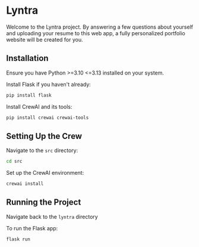 # Lyntra

Welcome to the Lyntra project. By answering a few questions about yourself and uploading your resume to this web app, a fully personalized portfolio website will be created for you.

## Installation

Ensure you have Python >=3.10 <=3.13 installed on your system.

Install Flask if you haven't already:

```bash
pip install flask
```

Install CrewAI and its tools:

```bash
pip install crewai crewai-tools
```

## Setting Up the Crew

Navigate to the `src` directory:

```bash
cd src
```

Set up the CrewAI environment:

```bash
crewai install
```

## Running the Project

Navigate back to the `lyntra` directory

To run the Flask app:

```bash
flask run
```
